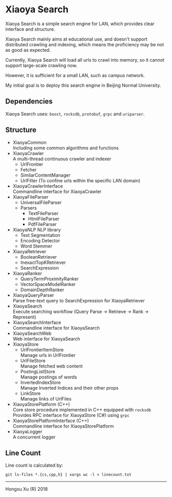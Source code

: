 # Xiaoya Search

Xiaoya Search is a simple search engine for LAN, which provides clear interface and structure.

Xiaoya Search mainly aims at educational use, and doesn't support distributed crawling and indexing, which means the proficiency may be not as good as expected.

Currently, Xiaoya Search will load all urls to crawl into memory, so it cannot support large-scale crawling now.

However, it is sufficient for a small LAN, such as campus network. 

My initial goal is to deploy this search engine in Beijing Normal University.

## Dependencies

Xiaoya Search uses: `boost`, `rocksdb`, `protobuf`, `grpc` and `uriparser`.

## Structure

- XiaoyaCommon  
  Including some common algorithms and functions
- XiaoyaCrawler  
  A multi-thread continuous crawler and indexer
	- UrlFrontier
	- Fetcher
	- SimilarContentManager
	- UrlFilter (To confine urls within the specific LAN domain)
- XiaoyaCrawlerInterface  
  Commandline interface for XiaoyaCrawler
- XiaoyaFileParser
	- UniversalFileParser
	- Parsers
		- TextFileParser
		- HtmlFileParser
		- PdfFileParser
- XiaoyaNLP
  NLP library
	- Text Segmentation
	- Encoding Detector
	- Word Stemmer
- XiaoyaRetriever
	- BooleanRetriever
	- InexactTopKRetriever
	- SearchExpression
- XiaoyaRanker
	- QueryTermProximityRanker
	- VectorSpaceModelRanker
	- DomainDepthRanker
- XiaoyaQueryParser  
  Parse free-text query to SearchExpression for XiaoyaRetriever
- XiaoyaSearch   
  Execute searching workflow (Query Parse -> Retrieve -> Rank -> Represent)
- XiaoyaSearchInterface  
  Commandline interface for XiaoyaSearch
- XiaoyaSearchWeb  
  Web interface for XiaoyaSearch
- XiaoyaStore
	- UrlFrontierItemStore  
	  Manage urls in UrlFrontier
	- UrlFileStore  
	  Manage fetched web content
	- PostingListStore   
	  Manage postings of words
	- InvertedIndexStore  
	  Manage Inverted Indices and their other props
	- LinkStore   
	  Manage links of UrlFiles
- XiaoyaStorePlatform (C++)  
  Core store procedure implemented in C++ equipped with `rocksdb`   
  Provides RPC interface for XiaoyaStore (C#) using `grpc`
- XiaoyaStorePlatformInterface (C++)  
  Commandline interface for XiaoyaStorePlatform
- XiaoyaLogger  
  A concurrent logger

## Line Count

Line count is calculated by: 

``` shell
git ls-files *.{cs,cpp,h} | xargs wc -l > linecount.txt
```

  ---

  Hongxu Xu (R) 2018